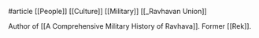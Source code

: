 #article 
[[People]]
[[Culture]]
[[Military]]
[[_Ravhavan Union]]

Author of [[A Comprehensive Military History of Ravhava]]. Former [[Rek]].